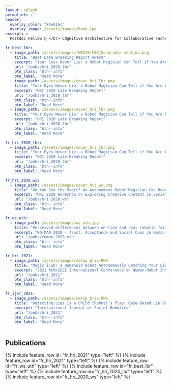```yaml
---
layout: splash
permalink: /
header:
  overlay_color: "#5e616c"
  overlay_image: /assets/images/home.jpg
excerpt: >
  Postdoc Fellow @ </br> COgNitive Architecture for Collaborative Technologies </br> Istituto Italiano di Tecnologia

fr_best_lbr:
  - image_path: /assets/images/[HRI20]LBR_honorable mention.png
    title: "Best Late Breaking Report Award"
    excerpt: "Your Eyes Never Lie: a Robot Magician Can Tell if You Are Lying"
    url: "/pubs/hri_2020_lbr"
    btn_class: "btn--info"
    btn_label: "Read More"
  - image_path: /assets/images/cover_hri_lbr.png
    title: "Your Eyes Never Lie: a Robot Magician Can Tell if You Are Lying"
    excerpt: "HRI 2020 Late Breaking Report"
    url: "/pubs/hri_2020_lbr"
    btn_class: "btn--info"
    btn_label: "Read More"
  - image_path: /assets/images/cover_hri_lbr.png
    title: "Your Eyes Never Lie: a Robot Magician Can Tell if You Are Lying"
    excerpt: "HRI 2020 Late Breaking Report"
    url: "/pubs/hri_2020_lbr"
    btn_class: "btn--info"
    btn_label: "Read More"

fr_hri_2020_lbr:
  - image_path: /assets/images/cover_hri_lbr.png
    title: "Your Eyes Never Lie: a Robot Magician Can Tell if You Are Lying"
    excerpt: "HRI 2020 Late Breaking Report"
    url: "/pubs/hri_2020_lbr"
    btn_class: "btn--info"
    btn_label: "Read More"

fr_hri_2020_ws:
  - image_path: /assets/images/cover_hri_ws.png
    title: "Do You See the Magic? An Autonomous Robot Magician Can Read Your Mind"
    excerpt: "HRI 2020 Workshop on Exploring Creative Content in Social Robotics"
    url: "/pubs/hri_2020_ws"
    btn_class: "btn--info"
    btn_label: "Read More"   

fr_ws_uth:
  - image_path: /assets/images/ws_uth.jpg
    title: "Perceived differences between on-line and real robotic failures"
    excerpt: "RO-MAN 2020 - Trust, Acceptance and Social Cues in Human-Robot Interaction - SCRITA"
    url: "/pubs/roman_2020_uth"
    btn_class: "btn--info"
    btn_label: "Read More"   

fr_hri_2021:
  - image_path: /assets/images/setup_brio.PNG
    title: "Magic iCub: a Humanoid Robot Autonomously Catching Your Lies in a Card Game"
    excerpt: "2021 ACM/IEEE International Conference on Human-Robot Interaction (HRI'21)"
    url: "/pubs/hri_2021"
    btn_class: "btn--info"
    btn_label: "Read More"  

fr_ijsr_2021:
  - image_path: /assets/images/setup_brio.PNG
    title: "Detecting Lies is a Child (Robot)’s Play: Gaze-Based Lie Detection in HRI"
    excerpt: "International Journal of Social Robotics"
    url: "/pubs/hri_2021"
    btn_class: "btn--info"
    btn_label: "Read More"  
---
```


## Publications

{% include feature_row  id="fr_hri_2021" type="left" %}
{% include feature_row  id="fr_hri_2021" type="left" %}
{% include feature_row  id="fr_ws_uth" type="left" %}
{% include feature_row  id="fr_best_lbr" type="left" %}
{% include feature_row  id="fr_hri_2020_lbr" type="left" %}
{% include feature_row  id="fr_hri_2020_ws" type="left" %}